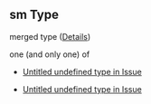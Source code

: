 ## sm Type

merged type ([Details](issue-defs-metadata-allof-0-if-properties-sm.md))

one (and only one) of

*   [Untitled undefined type in Issue](issue-defs-metadata-allof-0-if-properties-sm-oneof-0.md "check type definition")

*   [Untitled undefined type in Issue](issue-defs-metadata-allof-0-if-properties-sm-oneof-1.md "check type definition")
